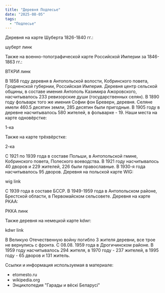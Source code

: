 ```yaml
---
title: "Деревня Подлесье"
date: "2025-08-05"
tags: 
  - "Подлесье"
---
```


Деревня на карте Шуберта 1826-1840 гг.:

шуберт линк

Также на военно-топографической карте Российской Империи за 1846-1863 гг.:

ВТКРИ линк

В 1858 году деревня в Антопольской волости, Кобринского повета, Гродненской губернии, Российская Империя. Деревня центр сельской общины, в составе имения Антополь Казимира Ажоровского, насчитывалось 233 ревизорские души (государственных селян). В 1890 году фольварк того же имения Софии фон Бреверн, деревня. Селяне имели 460.5 десятин земли, 285 десятин были пригодные. В 1905 году в деревне насчитывалось 580 жителей, в фольварке - 19. Наши места на карте одновёрстке:

1-ка

Также на карте трёхвёрстке:

2-ка

С 1921 по 1939 года в составе Польши, в Антопольской гмине, Кобринского повета, Полеского воеводства. В 1921 году насчитывалось 40 дворов и 229 жителей, 226 были православные. В 1930-я года насчитывалось 95 дворов. Деревня на польской карте WIG:

wig link

С 1939 года в составе БССР. В 1949-1959 года в Антопольском районе, Брестской области, в Первомайском сельсовете. Деревня на карте РКАА:

РККА линк

Также деревня на немецкой карте kdwr:

kdwr link

В Великую Отечественную войну погибло 3 жителя деревни, все трое не вернулись с фронта. С 08.08. 1959 года в Дрогичинском районе. В 1959 году насчитывалось 294 жителя, в 1970 году - 237 жителей, в 1995 году - 65 дворов и 131 житель.

Ссылки и информация используемая в материале:
- etomesto.ru
- wikipedia.org
- Энциклопедия "Гарады и вёскi Беларусi"


